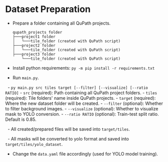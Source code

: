 # Dataset Preparation

- Prepare a folder containing all QuPath projects.
  
  ```
  qupath_projects folder
  ├───project1 folder
  │   └───tile_folder (created with QuPath script)
  ├───project2 folder
  │   └───tile_folder (created with QuPath script)
  ├───project3 folder
      └───tile_folder (created with QuPath script)
  ```
  

- Install python requirements: `py -m pip install -r requirements.txt`

- Run `main.py`.

  - `py main.py src tiles target [--filter] [--visualize] [--ratio RATIO]`
    - `src` (required): Path containing all QuPath project folders.
    - `tiles` (required): Tile folders' name inside QuPath projects.
    - `target` (required): Where the new dataset folder will be created.
    - `--filter` (optional): Whether to filter background images.
    - `--visualize` (optional): Whether to visualize mask to YOLO conversion.
    - `--ratio RATIO` (optional): Train-test split ratio. Default is 0.85.

  - All created/prepared files will be saved into `target/tiles`.

  - All masks will be converted to yolo format and saved into `target/tiles/yolo_dataset`.

- Change the `data.yaml` file accordingly (used for YOLO model training).